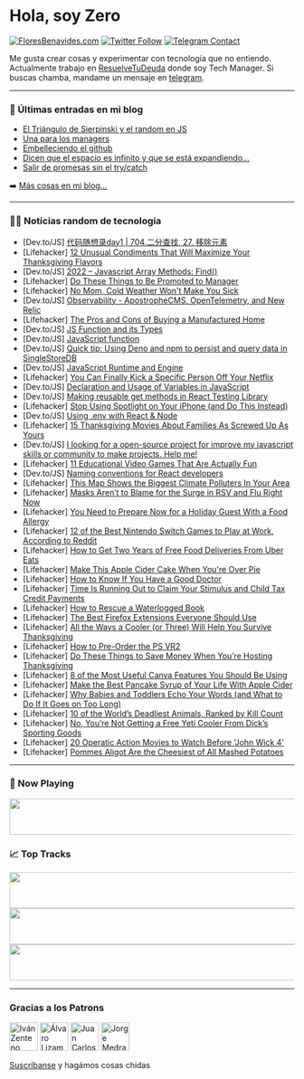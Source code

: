 # Hola, soy Zero

[![FloresBenavides.com](https://img.shields.io/website?down_message=oops&label=MiBlog&style=for-the-badge&up_message=online&url=https%3A%2F%2Ffloresbenavides.com)](https://floresbenavides.com) [![Twitter Follow](https://img.shields.io/twitter/follow/ZeroDragon?color=%231DA1F2&label=Follow&logo=twitter&logoColor=ffffff&style=for-the-badge)](https://twitter.com/zerodragon) [![Telegram Contact](https://img.shields.io/badge/escr%C3%ADbeme-ZeroDragon-%2326A5E4?style=for-the-badge&logo=telegram)](https://t.me/zerodragon)

Me gusta crear cosas y experimentar con tecnología que no entiendo.
Actualmente trabajo en [ResuelveTuDeuda](http://github.com/resuelve) donde soy Tech Manager.
Si buscas chamba, mandame un mensaje en [telegram](https://t.me/zerodragon).

---

### 📕 Últimas entradas en mi blog
<!-- BLOG-POST-LIST:START -->
- [El Triángulo de Sierpinski y el random en JS](https://floresbenavides.com/el-triangulo-de-sierpinski-y-el-random-en-js/)
- [Una para los managers](https://floresbenavides.com/una-para-los-managers/)
- [Embelleciendo el github](https://floresbenavides.com/embelleciendo-el-github/)
- [Dicen que el espacio es infinito y que se está expandiendo…](https://floresbenavides.com/dicen-que-el-espacio-es-infinito-y-que-se-esta-expandiendo/)
- [Salir de promesas sin el try/catch](https://floresbenavides.com/salir-de-promesas-sin-el-try-catch/)
<!-- BLOG-POST-LIST:END -->

➡️ [Más cosas en mi blog...](https://floresbenavides.com)

---

### 👨‍💻 Noticias random de tecnología
<!-- TECH-POSTS:START -->
- [Dev.to/JS] [代码随想录day1 | 704.二分查找, 27. 移除元素](https://dev.to/986913/dai-ma-sui-xiang-lu-day1-704er-fen-cha-zhao-27-yi-chu-yuan-su-2n18)
- [Lifehacker] [12 Unusual Condiments That Will Maximize Your Thanksgiving Flavors](https://lifehacker.com/12-unusual-condiments-that-will-maximize-your-thanksgiv-1849790619)
- [Dev.to/JS] [2022 – Javascript Array Methods: Find&lpar;&rpar;](https://dev.to/musayazlik/2022-javascript-array-methods-find-5f2m)
- [Lifehacker] [Do These Things to Be Promoted to Manager](https://lifehacker.com/do-these-things-to-be-promoted-to-manager-1849790419)
- [Lifehacker] [No Mom, Cold Weather Won&#39;t Make You Sick](https://lifehacker.com/no-mom-cold-weather-wont-make-you-sick-1849790245)
- [Dev.to/JS] [Observability - ApostropheCMS, OpenTelemetry, and New Relic](https://dev.to/apostrophecms/observability-apostrophecms-opentelemetry-and-new-relic-1min)
- [Lifehacker] [The Pros and Cons of Buying a Manufactured Home](https://lifehacker.com/the-pros-and-cons-of-buying-a-manufactured-home-1849790187)
- [Dev.to/JS] [JS Function and its Types](https://dev.to/santhoshkumar/js-function-and-its-types-4gen)
- [Dev.to/JS] [JavaScript function](https://dev.to/dharchini/javascript-function-1fod)
- [Dev.to/JS] [Quick tip: Using Deno and npm to persist and query data in SingleStoreDB](https://dev.to/veryfatboy/quick-tip-using-deno-and-npm-to-persist-and-query-data-in-singlestoredb-4co2)
- [Dev.to/JS] [JavaScript Runtime and Engine](https://dev.to/razaul/javascript-runtime-and-engine-3jf6)
- [Lifehacker] [You Can Finally Kick a Specific Person Off Your Netflix](https://lifehacker.com/you-can-finally-kick-a-specific-person-off-your-netflix-1849789963)
- [Dev.to/JS] [Declaration and Usage of Variables in JavaScript](https://dev.to/dharchini/declaration-and-usage-of-variables-in-javascript-3p2e)
- [Dev.to/JS] [Making reusable get methods in React Testing Library](https://dev.to/buaiscia/making-reusable-get-methods-in-react-testing-library-1ag5)
- [Lifehacker] [Stop Using Spotlight on Your iPhone &lpar;and Do This Instead&rpar;](https://lifehacker.com/stop-using-spotlight-on-your-iphone-and-do-this-instea-1849789391)
- [Dev.to/JS] [Using .env with React &amp; Node](https://dev.to/findniya/using-env-with-react-node-4591)
- [Lifehacker] [15 Thanksgiving Movies About Families As Screwed Up As Yours](https://lifehacker.com/15-thanksgiving-movies-about-families-as-screwed-up-as-1849784767)
- [Dev.to/JS] [I looking for a open-source project for improve my javascript skills or community to make projects. Help me!](https://dev.to/eckdev/i-looking-for-a-open-source-project-for-improve-my-javascript-skills-or-community-to-make-projects-help-me-440a)
- [Lifehacker] [11 Educational Video Games That Are Actually Fun](https://lifehacker.com/11-educational-video-games-that-are-actually-fun-1849788759)
- [Dev.to/JS] [Naming conventions for React developers](https://dev.to/bosiarquitetura/naming-conventions-for-react-developers-519p)
- [Lifehacker] [This Map Shows the Biggest Climate Polluters In Your Area](https://lifehacker.com/this-map-shows-the-biggest-climate-polluters-in-your-ar-1849787582)
- [Lifehacker] [Masks Aren’t to Blame for the Surge in RSV and Flu Right Now](https://lifehacker.com/masks-aren-t-to-blame-for-the-surge-in-rsv-and-flu-righ-1849785992)
- [Lifehacker] [You Need to Prepare Now for a Holiday Guest With a Food Allergy](https://lifehacker.com/you-need-to-prepare-now-for-a-holiday-guest-with-a-food-1849787376)
- [Lifehacker] [12 of the Best Nintendo Switch Games to Play at Work, According to Reddit](https://lifehacker.com/12-of-the-best-nintendo-switch-games-to-play-at-work-a-1849785568)
- [Lifehacker] [How to Get Two Years of Free Food Deliveries From Uber Eats](https://lifehacker.com/how-to-get-two-years-of-free-food-deliveries-from-uber-1849786992)
- [Lifehacker] [Make This Apple Cider Cake When You&#39;re Over Pie](https://lifehacker.com/make-this-apple-cider-cake-when-youre-over-pie-1849786809)
- [Lifehacker] [How to Know If You Have a Good Doctor](https://lifehacker.com/how-to-know-if-you-have-a-good-doctor-1849786709)
- [Lifehacker] [Time Is Running Out to Claim Your Stimulus and Child Tax Credit Payments](https://lifehacker.com/time-is-running-out-to-claim-your-stimulus-and-child-ta-1849786099)
- [Lifehacker] [How to Rescue a Waterlogged Book](https://lifehacker.com/how-to-rescue-a-waterlogged-book-1849785095)
- [Lifehacker] [The Best Firefox Extensions Everyone Should Use](https://lifehacker.com/the-best-firefox-extensions-everyone-should-use-1849784170)
- [Lifehacker] [All the Ways a Cooler &lpar;or Three&rpar; Will Help You Survive Thanksgiving](https://lifehacker.com/all-the-ways-a-cooler-or-three-will-help-you-survive-1849785357)
- [Lifehacker] [How to Pre-Order the PS VR2](https://lifehacker.com/how-to-pre-order-the-ps-vr2-1849785013)
- [Lifehacker] [Do These Things to Save Money When You’re Hosting Thanksgiving](https://lifehacker.com/do-these-things-to-save-money-when-you-re-hosting-thank-1849785184)
- [Lifehacker] [8 of the Most Useful Canva Features You Should Be Using](https://lifehacker.com/8-of-the-most-useful-canva-features-you-should-be-using-1849783645)
- [Lifehacker] [Make the Best Pancake Syrup of Your Life With Apple Cider](https://lifehacker.com/make-the-best-pancake-syrup-of-your-life-with-apple-cid-1849782079)
- [Lifehacker] [Why Babies and Toddlers Echo Your Words &lpar;and What to Do If It Goes on Too Long&rpar;](https://lifehacker.com/why-babies-and-toddlers-echo-your-words-and-what-to-do-1849783270)
- [Lifehacker] [10 of the World’s Deadliest Animals, Ranked by Kill Count](https://lifehacker.com/10-of-the-world-s-deadliest-animals-ranked-by-kill-cou-1849783511)
- [Lifehacker] [No, You’re Not Getting a Free Yeti Cooler From Dick’s Sporting Goods](https://lifehacker.com/no-you-re-not-getting-a-free-yeti-cooler-from-dick-s-s-1849782101)
- [Lifehacker] [20 Operatic Action Movies to Watch Before &#39;John Wick 4&#39;](https://lifehacker.com/20-operatic-action-movies-to-watch-before-john-wick-4-1849776702)
- [Lifehacker] [Pommes Aligot Are the Cheesiest of All Mashed Potatoes](https://lifehacker.com/pommes-aligot-are-the-cheesiest-of-all-mashed-potatoes-1849782696)<!-- TECH-POSTS:END -->

---

### 🎵 Now Playing
<a href="https://spotify-now-playing-dun.vercel.app/now-playing?open"><img src="https://spotify-now-playing-dun.vercel.app/now-playing" width="540" height="64"></a>

### 📈 Top Tracks
<a href="https://spotify-now-playing-dun.vercel.app/top-tracks?i=1&open"><img src="https://spotify-now-playing-dun.vercel.app/top-tracks?i=1" width="540" height="64"></a>
<a href="https://spotify-now-playing-dun.vercel.app/top-tracks?i=2&open"><img src="https://spotify-now-playing-dun.vercel.app/top-tracks?i=2" width="540" height="64"></a>
<a href="https://spotify-now-playing-dun.vercel.app/top-tracks?i=3&open"><img src="https://spotify-now-playing-dun.vercel.app/top-tracks?i=3" width="540" height="64"></a>

---

### Gracias a los Patrons
[<img src="https://avatars.githubusercontent.com/u/243380?v=4" alt="Iván Zenteno" width="50px">](https://github.com/k001) [<img src="https://avatars.githubusercontent.com/u/19955639?v=4" alt="Álvaro Lizama" width="50px">](https://github.com/alvarolizama) [<img src="https://avatars.githubusercontent.com/u/2718753?v=4" alt="Juan Carlos Ruiz" width="50px">](https://github.com/JuanCrg90) [<img src="https://avatars.githubusercontent.com/u/37025?v=4" alt="Jorge Medrano" width="50px">](https://github.com/h1pp1e) 

[Suscríbanse](https://www.patreon.com/zerodragon) y hagámos cosas chidas
